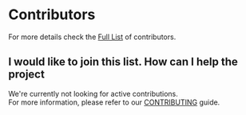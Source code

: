 # Contributors

For more details check the [Full List](https://github.com/The-FireHub-Project/FireHub/graphs/contributors) of contributors.

## I would like to join this list. How can I help the project

We're currently not looking for active contributions.<br>
For more information, please refer to our [CONTRIBUTING](https://github.com/The-FireHub-Project/.github/blob/master/.github/CONTRIBUTING.md) guide.